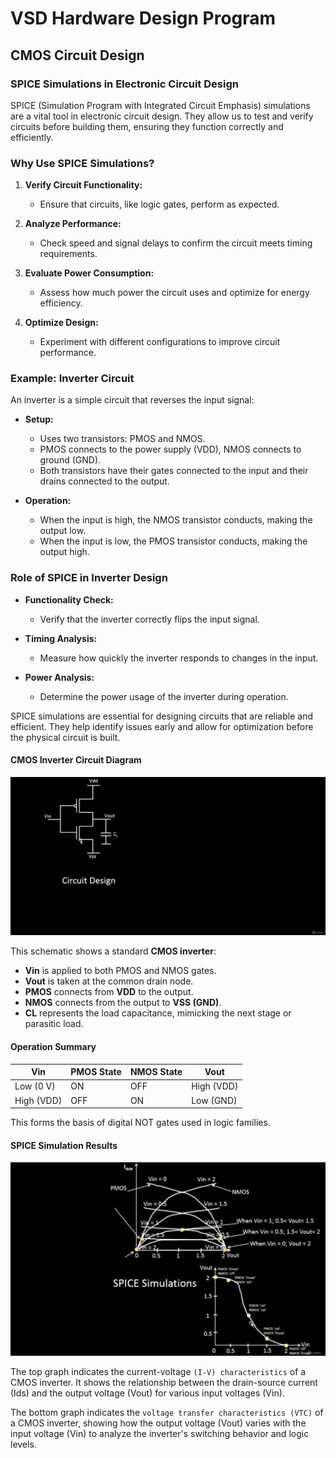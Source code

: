 # VSD Hardware Design Program

## CMOS Circuit Design

### SPICE Simulations in Electronic Circuit Design

SPICE (Simulation Program with Integrated Circuit Emphasis) simulations are a vital tool in electronic circuit design. They allow us to test and verify circuits before building them, ensuring they function correctly and efficiently.

### Why Use SPICE Simulations?

1. **Verify Circuit Functionality:**
   - Ensure that circuits, like logic gates, perform as expected.

2. **Analyze Performance:**
   - Check speed and signal delays to confirm the circuit meets timing requirements.

3. **Evaluate Power Consumption:**
   - Assess how much power the circuit uses and optimize for energy efficiency.

4. **Optimize Design:**
   - Experiment with different configurations to improve circuit performance.

### Example: Inverter Circuit

An inverter is a simple circuit that reverses the input signal:

- **Setup:**
  - Uses two transistors: PMOS and NMOS.
  - PMOS connects to the power supply (VDD), NMOS connects to ground (GND).
  - Both transistors have their gates connected to the input and their drains connected to the output.

- **Operation:**
  - When the input is high, the NMOS transistor conducts, making the output low.
  - When the input is low, the PMOS transistor conducts, making the output high.

### Role of SPICE in Inverter Design

- **Functionality Check:**
  - Verify that the inverter correctly flips the input signal.

- **Timing Analysis:**
  - Measure how quickly the inverter responds to changes in the input.

- **Power Analysis:**
  - Determine the power usage of the inverter during operation.

SPICE simulations are essential for designing circuits that are reliable and efficient. They help identify issues early and allow for optimization before the physical circuit is built.

#### CMOS Inverter Circuit Diagram

![Alt Text](Images/1.png)

This schematic shows a standard **CMOS inverter**:
- **Vin** is applied to both PMOS and NMOS gates.
- **Vout** is taken at the common drain node.
- **PMOS** connects from **VDD** to the output.
- **NMOS** connects from the output to **VSS (GND)**.
- **CL** represents the load capacitance, mimicking the next stage or parasitic load.

#### Operation Summary

| Vin       | PMOS State | NMOS State | Vout     |
|-----------|------------|------------|----------|
| Low (0 V) | ON         | OFF        | High (VDD) |
| High (VDD)| OFF        | ON         | Low (GND)  |

This forms the basis of digital NOT gates used in logic families.

#### SPICE Simulation Results

![Alt Text](Images/2.png)

The top graph indicates the current-voltage `(I-V) characteristics` of a CMOS inverter. It shows the relationship between the drain-source current (Ids) and the output voltage (Vout) for various input voltages (Vin).

The bottom graph indicates the `voltage transfer characteristics (VTC)` of a CMOS inverter, showing how the output voltage (Vout) varies with the input voltage (Vin) to analyze the inverter's switching behavior and logic levels.

